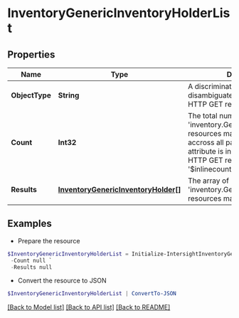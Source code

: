 # InventoryGenericInventoryHolderList
## Properties

Name | Type | Description | Notes
------------ | ------------- | ------------- | -------------
**ObjectType** | **String** | A discriminator value to disambiguate the schema of a HTTP GET response body. | 
**Count** | **Int32** | The total number of &#39;inventory.GenericInventoryHolder&#39; resources matching the request, accross all pages. The &#39;Count&#39; attribute is included when the HTTP GET request includes the &#39;$inlinecount&#39; parameter. | [optional] 
**Results** | [**InventoryGenericInventoryHolder[]**](InventoryGenericInventoryHolder.md) | The array of &#39;inventory.GenericInventoryHolder&#39; resources matching the request. | [optional] 

## Examples

- Prepare the resource
```powershell
$InventoryGenericInventoryHolderList = Initialize-IntersightInventoryGenericInventoryHolderList  -ObjectType null `
 -Count null `
 -Results null
```

- Convert the resource to JSON
```powershell
$InventoryGenericInventoryHolderList | ConvertTo-JSON
```

[[Back to Model list]](../README.md#documentation-for-models) [[Back to API list]](../README.md#documentation-for-api-endpoints) [[Back to README]](../README.md)

